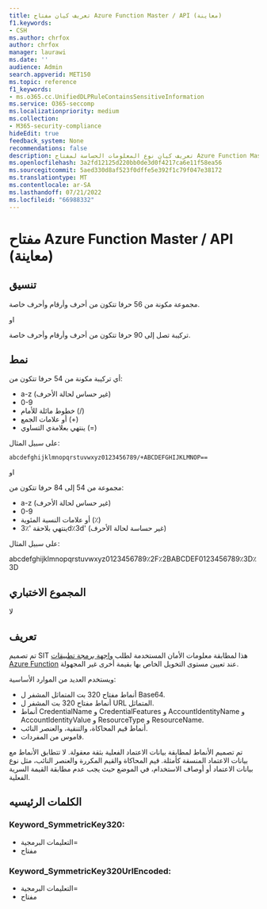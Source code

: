 ```yaml
---
title: تعريف كيان مفتاح Azure Function Master / API (معاينة)
f1.keywords:
- CSH
ms.author: chrfox
author: chrfox
manager: laurawi
ms.date: ''
audience: Admin
search.appverid: MET150
ms.topic: reference
f1_keywords:
- ms.o365.cc.UnifiedDLPRuleContainsSensitiveInformation
ms.service: O365-seccomp
ms.localizationpriority: medium
ms.collection:
- M365-security-compliance
hideEdit: true
feedback_system: None
recommendations: false
description: تعريف كيان نوع المعلومات الحساسة لمفتاح Azure Function Master / API.
ms.openlocfilehash: 3a2fd12125d220bb0de3d0f4217ca6e11f58ea56
ms.sourcegitcommit: 5aed330d8af523f0dffe5e392f1c79f047e38172
ms.translationtype: MT
ms.contentlocale: ar-SA
ms.lasthandoff: 07/21/2022
ms.locfileid: "66988332"
---
```

# <a name="azure-function-master--api-key-preview"></a>مفتاح Azure Function Master / API (معاينة)  

## <a name="format"></a>تنسيق

مجموعة مكونة من 56 حرفا تتكون من أحرف وأرقام وأحرف خاصة.

او

تركيبة تصل إلى 90 حرفا تتكون من أحرف وأرقام وأحرف خاصة.

## <a name="pattern"></a>نمط

أي تركيبة مكونة من 54 حرفا تتكون من:

- a-z (غير حساس لحالة الأحرف)
- 0-9
- خطوط مائلة للأمام (/)
- أو علامات الجمع (+)
- ينتهي بعلامةي التساوي (=)

على سبيل المثال:

`abcdefghijklmnopqrstuvwxyz0123456789/+ABCDEFGHIJKLMNOP==`

او

مجموعة من 54 إلى 84 حرفا تتكون من:

- a-z (غير حساس لحالة الأحرف)
- 0-9
- أو علامات النسبة المئوية (٪)
- ينتهي بلاحقة '٪3d٪3d' (غير حساسة لحالة الأحرف)

على سبيل المثال:

abcdefghijklmnopqrstuvwxyz0123456789٪2F٪2BABCDEF0123456789٪3D٪3D


## <a name="checksum"></a>المجموع الاختباري

لا

## <a name="definition"></a>تعريف

تم تصميم SIT هذا لمطابقة معلومات الأمان المستخدمة لطلب [واجهة برمجة تطبيقات Azure Function](/azure/azure-functions/functions-how-to-use-azure-function-app-settings?tabs=portal) عند تعيين مستوى التخويل الخاص بها بقيمة أخرى غير المجهولة. 

ويستخدم العديد من الموارد الأساسية:

- أنماط مفتاح 320 بت المتماثل المشفر ل Base64.
- أنماط مفتاح 320 بت المشفر ل URL المتماثل.
- أنماط CredentialName و CredentialFeatures و AccountIdentityName و AccountIdentityValue و ResourceType و ResourceName.
- أنماط قيم المحاكاة، والتنقية، والعنصر النائب.
- قاموس من المفردات.

تم تصميم الأنماط لمطابقة بيانات الاعتماد الفعلية بثقة معقولة. لا تتطابق الأنماط مع بيانات الاعتماد المنسقة كأمثلة. قيم المحاكاة والقيم المكررة والعنصر النائب، مثل نوع بيانات الاعتماد أو أوصاف الاستخدام، في الموضع حيث يجب عدم مطابقة القيمة السرية الفعلية.


## <a name="keywords"></a>الكلمات الرئيسيه

### <a name="keyword_symmetrickey320"></a>Keyword_SymmetricKey320:

- التعليمات البرمجية=
- مفتاح

### <a name="keyword_symmetrickey320urlencoded"></a>Keyword_SymmetricKey320UrlEncoded:

- التعليمات البرمجية=
- مفتاح

